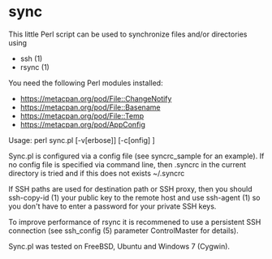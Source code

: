 # sync

This little Perl script can be used to synchronize files and/or directories using
- ssh (1)
- rsync (1)

You need the following Perl modules installed:
- https://metacpan.org/pod/File::ChangeNotify
- https://metacpan.org/pod/File::Basename
- https://metacpan.org/pod/File::Temp
- https://metacpan.org/pod/AppConfig

Usage: perl sync.pl [-v[erbose]] [-c[onfig] <config-file>]

Sync.pl is configured via a config file (see syncrc_sample for an example). If
no config file is specified via command line, then .syncrc in the current
directory is tried and if this does not exists ~/.syncrc

If SSH paths are used for destination path or SSH proxy, then you should
ssh-copy-id (1) your public key to the remote host and use ssh-agent (1) so you
don't have to enter a password for your private SSH keys.

To improve performance of rsync it is recommened to use a persistent SSH
connection (see ssh_config (5) parameter ControlMaster for details).

Sync.pl was tested on FreeBSD, Ubuntu and Windows 7 (Cygwin).
